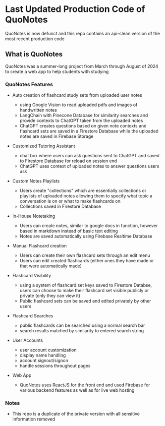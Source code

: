 # Last Updated Production Code of QuoNotes

QuoNotes is now defunct and this repo contains an api-clean version of the most recent production code


## What is QuoNotes
  QuoNotes was a summer-long project from March through August of 2024 to create a web app to help students with studying


### QuoNotes Features
  - Auto creation of flashcard study sets from uploaded user notes
      - using Google Vision to read uploaded pdfs and images of handwritten notes
      - LangChain with Pinecone Database for similarity searches and provide contexts to ChatGPT taken from the uploaded notes
      - ChatGPT creates questions based on given note contexts and flashcard sets are saved in a Firestore Database while the uploaded notes are saved in Firebase Storage
   
  - Customized Tutoring Assistant
      - chat box where users can ask questions sent to ChatGPT and saved to Firestore Database for reload on session end
      - ChatGPT uses context of uploaded notes to answer questions users ask

  - Custom Notes Playlists
    - Users create "collections" which are essentially collections or playlists of uploaded notes allowing them to specify what topic a conversation is on or what to make flashcards on
    - Collections saved in Firestore Database
   
  - In-House Notetaking
      - Users can create notes, similar to google docs in function, however based in markdown instead of basic text editing
      - Notes are saved automatically using Firebase Realtime Database

  - Manual Flashcard creation
    - Users can create their own flashcard sets through an edit menu
    - Users can edit created flashcards (either ones they have made or that were automatically made)

  - Flashcard Visibility
    - using a system of flashcard set keys saved to Firestore Databse, users can choose to make their flashcard set visible publicly or private (only they can view it)
    - Public flashcard sets can be saved and edited privately by other users

  - Flashcard Searches
    - public flashcards can be searched using a normal search bar
    - search results matched by similarity to entered search string

  - User Accounts
    - user account customization
    - display name handling
    - account signout/signon
    - handle sessions throughout pages

  - Web App
    - QuoNotes uses ReactJS for the front end and used Firebase for various backend features as well as for live web hosting
   
### Notes
  - This repo is a duplicate of the private version with all sensitive information removed
